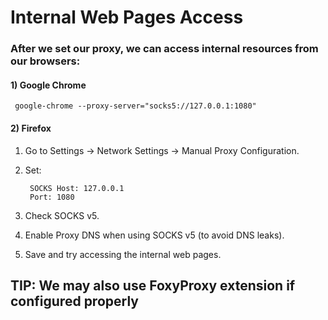 # Internal Web Pages Access

### After we set our proxy, we can access internal resources from our browsers:

#### 1) Google Chrome

     google-chrome --proxy-server="socks5://127.0.0.1:1080"

#### 2) Firefox

1) Go to Settings → Network Settings → Manual Proxy Configuration.

2) Set:

        SOCKS Host: 127.0.0.1
        Port: 1080

3) Check SOCKS v5.

4) Enable Proxy DNS when using SOCKS v5 (to avoid DNS leaks).

5) Save and try accessing the internal web pages.


## TIP: We may also use FoxyProxy extension if configured properly
